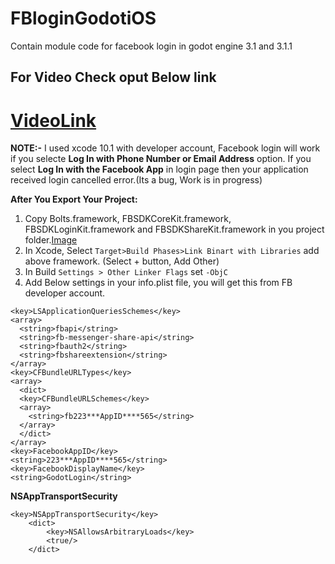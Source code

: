 # FBloginGodotiOS
Contain module code for facebook login in godot engine 3.1 and 3.1.1


## For Video Check oput Below link
# [VideoLink](https://www.youtube.com/watch?v=eOmpZzYMKOE)


**NOTE:-** I used xcode 10.1 with developer account, Facebook login will work if you selecte **Log In with Phone Number or Email Address** option. If you select **Log In with the Facebook App** in login page then your application received login cancelled error.(Its a bug, Work is in progress) 

**After You Export Your Project:**


1. Copy Bolts.framework, FBSDKCoreKit.framework, FBSDKLoginKit.framework and FBSDKShareKit.framework in you project folder.[Image](https://imgur.com/jT7EFHr)
2. In Xcode, Select `Target>Build Phases>Link Binart with Libraries` add above framework. (Select + button, Add Other)
3. In Build `Settings > Other Linker Flags` set `-ObjC`
4. Add Below settings in your info.plist file, you will get this from FB developer account.

```
<key>LSApplicationQueriesSchemes</key>
<array>
  <string>fbapi</string>
  <string>fb-messenger-share-api</string>
  <string>fbauth2</string>
  <string>fbshareextension</string>
</array>
<key>CFBundleURLTypes</key>
<array>
  <dict>
  <key>CFBundleURLSchemes</key>
  <array>
    <string>fb223***AppID****565</string>
  </array>
  </dict>
</array>
<key>FacebookAppID</key>
<string>223***AppID****565</string>
<key>FacebookDisplayName</key>
<string>GodotLogin</string>

```
**NSAppTransportSecurity**
```
<key>NSAppTransportSecurity</key>
	<dict>
		<key>NSAllowsArbitraryLoads</key>
		<true/>
	</dict>
```
